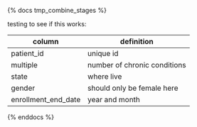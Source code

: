 {% docs tmp_combine_stages %}
	
testing to see if this works: 

| column              | definition                                       |
|---------------------|--------------------------------------------------|
| patient_id          | unique id                                        |
| multiple            | number of chronic conditions                     |
| state               | where live                                       |
| gender              | should only be female here                       |
| enrollment_end_date | year and month                                   |

{% enddocs %}